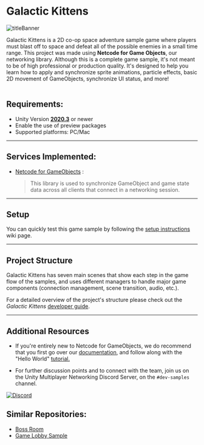 # **Galactic Kittens**

![titleBanner](https://user-images.githubusercontent.com/50964911/176073379-f84cdd78-625e-4790-85a6-4634cf549997.png)

Galactic Kittens is a 2D co-op space adventure sample game where players must blast off to space and defeat all of the possible enemies in a small time range. This project was made using **Netcode for Game Objects**, our networking library. Although this is a complete game sample, it's not meant to be of high professional or production quality. It's designed to help you learn how to apply and synchronize sprite animations, particle effects, basic 2D movement of GameObjects, synchronize UI status, and more!
<br>
<br>

## **Requirements:** 
 - Unity Version [**2020.3**](https://unity3d.com/get-unity/download) or newer
 - Enable the use of preview packages
 - Supported platforms: PC/Mac

---------------
## **Services Implemented:**
  * [Netcode for GameObjects](https://unity.com/products/netcode) :
    >This library is used to synchronize GameObject and game state data across all clients that connect in a networking session.

---------------
## **Setup**

You can quickly test this game sample by following the [setup instructions](https://github.com/UnityTechnologies/GalacticKittens/wiki/Setup-Instructions) wiki page.


---------------
## **Project Structure**
Galactic Kittens has seven main scenes that show each step in the game flow of the samples, and uses different managers to handle major game components (connection management, scene transition, audio, etc.).

For a detailed overview of the project's structure please check out the *Galactic Kittens* [developer guide](https://github.com/UnityTechnologies/GalacticKittens/wiki).
<br>

---------------
## **Additional Resources**
* If you're entirely new to Netcode for GameObjects, we do recommend that you first go over our [documentation](https://docs-multiplayer.unity3d.com/), and follow along with the "Hello World" [tutorial.](https://docs-multiplayer.unity3d.com/netcode/current/tutorials/helloworld)

* For further discussion points and to connect with the team, join us on the Unity Multiplayer Networking Discord Server, on the `#dev-samples` channel.

[![Discord](https://img.shields.io/discord/449263083769036810.svg?label=discord&logo=discord&color=informational)](https://discord.gg/FM8SE9E)

## **Similar Repositories:**
 - [Boss Room](https://github.com/Unity-Technologies/com.unity.multiplayer.samples.coop)
 - [Game Lobby Sample](https://github.com/Unity-Technologies/com.unity.services.samples.game-lobby)
